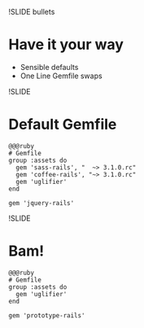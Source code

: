 !SLIDE bullets
# Have it your way #

* Sensible defaults
* One Line Gemfile swaps

!SLIDE

# Default Gemfile #

    @@@ruby
    # Gemfile
    group :assets do
      gem 'sass-rails', "  ~> 3.1.0.rc"
      gem 'coffee-rails', "~> 3.1.0.rc"
      gem 'uglifier'
    end

    gem 'jquery-rails'

!SLIDE

# Bam! #

    @@@ruby
    # Gemfile
    group :assets do
      gem 'uglifier'
    end

    gem 'prototype-rails'